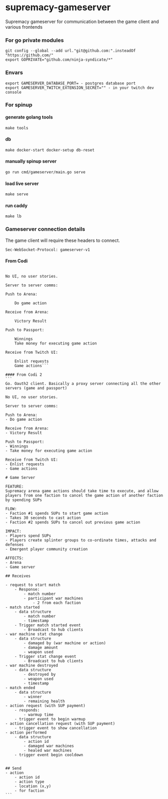 # supremacy-gameserver

Supremacy gameserver for communication between the game client and various frontends

### For go private modules

```shell
git config --global --add url."git@github.com:".insteadOf "https://github.com/"
export GOPRIVATE="github.com/ninja-syndicate/*"
```

### Envars

```
export GAMESERVER_DATABASE_PORT= - postgres database port
export GAMESERVER_TWITCH_EXTENSION_SECRET="" - in your twitch dev console
```

### For spinup

#### generate golang tools

```shell
make tools
```

#### db

```shell
make docker-start docker-setup db-reset
```

#### manually spinup server

```shell
go run cmd/gameserver/main.go serve
```

#### load live server

```shell
make serve
```

#### run caddy

```shell
make lb
```

### Gameserver connection details

The game client will require these headers to connect.

```shell
Sec-WebSocket-Protocol: gameserver-v1
```

#### From Codi

````Go. Oauth2 client. Basically a proxy server connecting all the other servers (game and passport)

No UI, no user stories.

Server to server comms:

Push to Arena:

    Do game action

Receive from Arena:

    Victory Result

Push to Passport:

    Winnings
    Take money for executing game action

Receive from Twitch UI:

    Enlist requests
    Game actions```

#### From Codi 2
```
Go. Oauth2 client. Basically a proxy server connecting all the other servers (game and passport)

No UI, no user stories.

Server to server comms:

Push to Arena:
- Do game action

Receive from Arena:
- Victory Result

Push to Passport:
- Winnings
- Take money for executing game action

Receive from Twitch UI:
- Enlist requests
- Game actions

# Game Server

FEATURE:
Supremacy arena game actions should take time to execute, and allow players from one faction to cancel the game action of another faction by spending SUPs

FLOW:
- Faction #1 spends SUPs to start game action
- Takes 30 seconds to cast action
- Faction #2 spends SUPs to cancel out previous game action

IMPACT:
- Players spend SUPs
- Players create splinter groups to co-ordinate times, attacks and defenses
- Emergent player community creation

AFFECTS:
- Arena
- Game server

## Receives

- request to start match
    - Response:
        - match number
        - participant war machines
            - 2 from each faction
- match started
    - data structure
        - match number
        - timestamp
    - Trigger match started event
        - Broadcast to hub clients
- war machine stat change
    - data structure
        - damaged by (war machine or action)
        - damage amount
        - weapon used
    - Trigger stat change event
        - Broadcast to hub clients
- war machine destroyed
    - data structure
        - destroyed by
        - weapon used
        - timestamp
- match ended
    - data structure
        - winner
        - remaining health
- action request (with SUP payment)
    - responds:
        - warmup time
    - trigger event to begin warmup
- action cancellation request (with SUP payment)
    - trigger event to show cancellation
- action performed
    - data structure
        - action id
        - damaged war machines
        - healed war machines
    - trigger event begin cooldown


## Send
- action
    - action id
    - action type
    - location (x,y)
    - for faction
```

````

